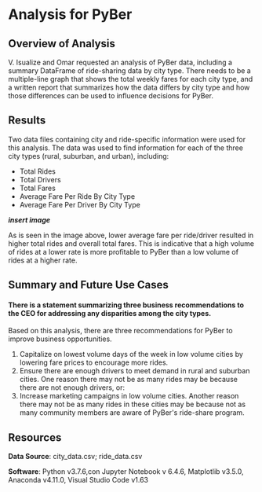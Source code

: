 # Analysis for PyBer

## Overview of Analysis
V. Isualize and Omar requested an analysis of PyBer data, including a summary DataFrame of ride-sharing data by city type. There needs to be a multiple-line graph that shows the total weekly fares for each city type, and a written report that summarizes how the data differs by city type and how those differences can be used to influence decisions for PyBer.

## Results
Two data files containing city and ride-specific information were used for this analysis. The data was used to find information for each of the three city types (rural, suburban, and urban), including:
* Total Rides
* Total Drivers
* Total Fares
* Average Fare Per Ride By City Type
* Average Fare Per Driver By City Type

***insert image***

As is seen in the image above, lower average fare per ride/driver resulted in higher total rides and overall total fares. This is indicative that a high volume of rides at a lower rate is more profitable to PyBer than a low volume of rides at a higher rate.

## Summary and Future Use Cases
#### There is a statement summarizing three business recommendations to the CEO for addressing any disparities among the city types. 

Based on this analysis, there are three recommendations for PyBer to improve business opportunities.
1. Capitalize on lowest volume days of the week in low volume cities by lowering fare prices to encourage more rides. 
2. Ensure there are enough drivers to meet demand in rural and suburban cities. One reason there may not be as many rides may be because there are not enough drivers, or:
3. Increase marketing campaigns in low volume cities. Another reason there may not be as many rides in these cities may be because not as many community members are aware of PyBer's ride-share program.


## Resources
**Data Source**: city_data.csv; ride_data.csv

**Software**: Python v3.7.6,con Jupyter Notebook v 6.4.6, Matplotlib v3.5.0, Anaconda v4.11.0, Visual Studio Code v1.63
